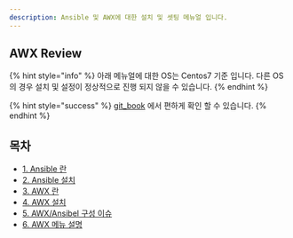 ```yaml
---
description: Ansible 및 AWX에 대한 설치 및 셋팅 메뉴얼 입니다.
---
```


## AWX Review

{% hint style="info" %} 아래 메뉴얼에 대한 OS는 Centos7 기준 입니다. 다른 OS의 경우 설치 및 설정이 정상적으로 진행 되지 않을 수 있습니다. {% endhint %}

{% hint style="success" %} [git_book](https://andrewjin666.gitbook.io/awx-review/) 에서 편하게 확인 할 수 있습니다. {% endhint %}

## 목차
- [1. Ansible 란](https://andrewjin666.gitbook.io/awx-review/ch1.-ansible)
- [2. Ansible 설치](https://andrewjin666.gitbook.io/awx-review/ch2.-ansible_install)
- [3. AWX 란](https://andrewjin666.gitbook.io/awx-review/ch3.-awx)
- [4. AWX 설치](https://andrewjin666.gitbook.io/awx-review/ch4.-awx_install)
- [5. AWX/Ansibel 구성 이슈](https://andrewjin666.gitbook.io/awx-review/ch5.-ansible_awx)
- [6. AWX 메뉴 설명](https://andrewjin666.gitbook.io/awx-review/ch6.-awx_config)